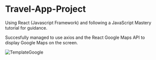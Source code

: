 # Travel-App-Project

Using React (Javascript Framework) and following a JavaScript Mastery tutorial for guidance.

Succesfully managed to use axios and the React Google Maps API to display Google Maps on the screen.

![TemplateGoogle](https://user-images.githubusercontent.com/91037796/151647017-a6c32e33-ea47-487a-a498-e982f1999723.png)
